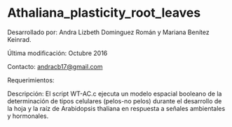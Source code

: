 # Athaliana_plasticity_root_leaves

Desarrollado por: Andra Lizbeth Dominguez Román y Mariana Benítez Keinrad.

Última modificación: Octubre 2016

Contacto: andracb17@gmail.com

Requerimientos:

Descripción: El script WT-AC.c ejecuta un modelo espacial booleano de la determinación de tipos celulares (pelos-no pelos) durante el desarrollo de la hoja y la raíz de Arabidopsis thaliana en respuesta a señales ambientales y hormonales. 
